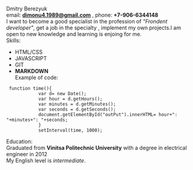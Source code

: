 Dmitry Berezyuk\
email: **dimonu4.1989@gmail.com** , phone: **+7-906-6344148**\
I want to become a good specialist in the profession of *"Frondent developer"*, get a job in the specialty , implement my own projects.I am open to new knowledge and learning is enjoing for me.\
Skills: 
  * HTML/CSS
  * JAVASCRIPT
  * GIT
  * **MARKDOWN**\
Example of code:
```
 function time(){
			var d= new Date();
			var hour = d.getHours();
			var minutes = d.getMinutes();
			var seconds = d.getSeconds();
			document.getElementById("outPut").innerHTML= hour+": "+minutes+": "+seconds;
			}
			setInterval(time, 1000);
```
Education: \
    Graduated from **Vinitsa Politechnic University** with a degree in electrical engineer in 2012\
My English level is *intermediate*.
